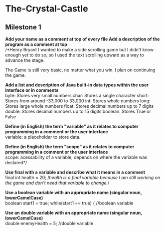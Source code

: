 # The-Crystal-Castle

## Milestone 1

**Add your name as a comment at top of every file
  Add a description of the program as a comment at top**  
/*Henry Bryant
I wanted to make a side scrolling game but I 
didn't know enough yet to do so, so I used the 
text scrolling upward as a way to advance the stage.

The Game is still very basic, no matter what you win.
I plan on continuing the game.

**Add a list and description of Java built-in data types within the user interface or in comments**   
byte: Stores very small numbers
char: Stores a single character
short: Stores from around -33,000 to 33,000 
int: Stores whole numbers
long: Stores large whole numbers
float: Stores decimal numbers up to 7 digits
double: Stores decimal numbers up to 15 digits
boolean: Stores True or False

**Define (in English) the term "variable" as it relates to computer programming in a comment or the user interface**    
variable: a placeholder to store data.

**Define (in English) the term "scope" as it relates to computer programming in a comment or the user interface**    
scope: acessability of a variable, depends on where 
the variable was declared*/

**Use final with a variable and describe what it means in a comment**    
final int health = 20;
/*health is a final variable because I am still 
working on the game and don't need that variable to change.*/

**Use a boolean variable with an appropriate name  (singular noun, lowerCamelCase)**   
boolean start1 = true;
		while(start1 == true) {
   //boolean variable
   
**Use an double variable with an appropriate name (singular noun, lowerCamelCase)**     
  double enemyHealth = 5;
//double variable
